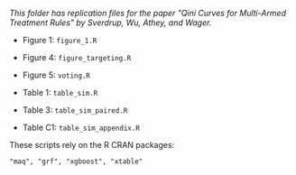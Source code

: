 _This folder has replication files for the paper "Qini Curves for Multi-Armed Treatment Rules" by Sverdrup, Wu, Athey, and Wager._

* Figure 1: `figure_1.R`

* Figure 4: `figure_targeting.R`

* Figure 5: `voting.R`

* Table 1: `table_sim.R`

* Table 3: `table_sim_paired.R`

* Table C1: `table_sim_appendix.R`

These scripts rely on the R CRAN packages:
```
"maq", "grf", "xgboost", "xtable"
```
